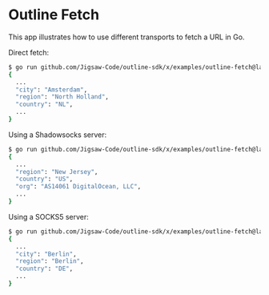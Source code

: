 # Outline Fetch

This app illustrates how to use different transports to fetch a URL in Go.

Direct fetch:

```sh
$ go run github.com/Jigsaw-Code/outline-sdk/x/examples/outline-fetch@latest https://ipinfo.io
{
  ...
  "city": "Amsterdam",
  "region": "North Holland",
  "country": "NL",
  ...
}                                  
```

Using a Shadowsocks server:

```sh
$ go run github.com/Jigsaw-Code/outline-sdk/x/examples/outline-fetch@latest -transport ss://[redacted]@[redacted]:80 https://ipinfo.io
{
  ...
  "region": "New Jersey",
  "country": "US",
  "org": "AS14061 DigitalOcean, LLC",
  ...
}
```

Using a SOCKS5 server:

```sh
$ go run github.com/Jigsaw-Code/outline-sdk/x/examples/outline-fetch@latest -transport socks5://[redacted]:5703 https://ipinfo.io
{
  ... 
  "city": "Berlin",
  "region": "Berlin",
  "country": "DE",
  ...
}
```

<!-- Using packet splitting:

```sh
$ go run github.com/Jigsaw-Code/outline-sdk/x/examples/outline-fetch@latest -transport split://3  https://ipinfo.io
{
  ...
  "city": "Amsterdam",
  "region": "North Holland",
  "country": "NL",
  ...
}                                  
```

You should see this on Wireshark:
<img width="652" alt="image" src="https://github.com/Jigsaw-Code/outline-sdk/assets/113565/9c19667d-d0fb-4d33-b0a6-275674481dce"> -->

